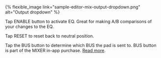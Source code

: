 ---
---

{% flexible_image link="sample-editor-mix-output-dropdown.png" alt="Output dropdown" %}

Tap ENABLE button to activate EQ. Great for making A/B comparisons of your changes to the EQ.

Tap RESET to reset back to neutral position.

Tap the BUS button to determine which BUS the pad is sent to. BUS button is part of the MIXER in-app purchase. [Read more](./10-in-app-purchases#102-mixer).
